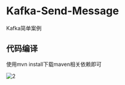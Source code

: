 # Kafka-Send-Message

Kafka简单案例

## 代码编译

使用mvn install下载maven相关依赖即可

![2](https://github.com/webVueBlog/kafka-send-message/assets/59645426/693bd9ae-a8c2-404c-9bf3-9e31cad038eb)

